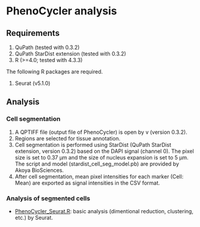 # PhenoCycler analysis

## Requirements
1. QuPath (tested with 0.3.2)
2. QuPath StarDist extension (tested with 0.3.2)
3. R (>=4.0; tested with 4.3.3)

The following R packages are required.
1. Seurat (v5.1.0)

## Analysis
### Cell segmentation
1. A QPTIFF file (output file of PhenoCycler) is open by v (version 0.3.2).
2. Regions are selected for tissue annotation.
3. Cell segmentation is performed using StarDist (QuPath StarDist extension, version 0.3.2) based on the DAPI signal (channel 0). The pixel size is set to 0.37 μm and the size of nucleus expansion is set to 5 µm. The script and model (stardist_cell_seg_model.pb) are provided by Akoya BioSciences.
4. After cell segmentation, mean pixel intensities for each marker (Cell: Mean) are exported as signal intensities in the CSV format.

### Analysis of segmented cells  
- [PhenoCycler_Seurat.R](./PhenoCycler_Seurat.R): basic analysis (dimentional reduction, clustering, etc.) by Seurat.

